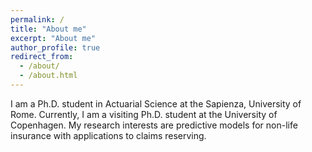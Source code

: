 ```yaml
---
permalink: /
title: "About me"
excerpt: "About me"
author_profile: true
redirect_from: 
  - /about/
  - /about.html
---
```


I am a Ph.D. student in Actuarial Science at the Sapienza, University of Rome. Currently, I am a visiting Ph.D. student at the University of Copenhagen.
My research interests are predictive models for non-life insurance with applications to claims reserving.
